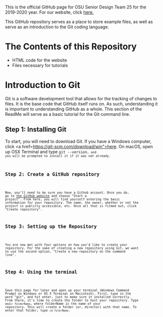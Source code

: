 This is the official GitHub page for OSU Senior Design Team 25 for the 2019-2020 year. For our website, click <a href="https://osusdgpu.github.io/">here.</a>

This GitHub repository serves as a place to store example files, as well as serve as an introduction to the Git coding language. 

<h1>The Contents of this Repository</h1>

<ul>
  <li>HTML code for the website</li>
  <li>Files necessary for tutorials</li>
</ul>

<h1>Introduction to Git</h1>

Git is a software development tool that allows for the tracking of changes to files. It is the base code that GitHub itself runs on. As such, understanding it is important to understanding GitHub as a whole. This section of the ReadMe will serve as a basic tutorial for the Git command line. 

<h2>Step 1: Installing Git</h2>

To start, you will need to download Git. If you have a Windows computer, click <a href=https://git-scm.com/download/win">here</a>. On macOS, open up OSX Terminal and type <code>git --version<code>, and you will be prompted to install it if it was not already. 

<h2>Step 2: Create a GitHub repository</h2>

Now, you'll need to be sure you have a Github account. Once you do, go to <a href="github.com">the GitHub website</a> and choose "Start a project".
From here, you will find yourself entering the basic information for your repository. The name, the owner, whether or not the project is publicly accessible, etc. Once all that is filmed out, click "Create repository".

<h2>Step 3: Setting up the Repository</h2>

You are now met with four options on how you'd like to create your repository. For the sake of creating a new repository using Git, we want to use the second option, "Create a new repository on the command line". 

<h2>Step 4: Using the terminal</h2>

Save this page for later and open up your terminal (Windows Command Prompt on Windows or OS X Terminal on Macintosh). First, type in the word "git", and hit enter, just to make sure it installed correctly. From there, it's time to create the folder to host your repository. Type <code>mkdir folderName</code>, where folderName is the name of your repository. This will create a folder (or, director) with that name. To enter that folder, type <code>cd folerName</code>. 
